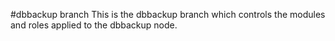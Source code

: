 #dbbackup branch
This is the dbbackup branch which controls the modules and roles applied to the dbbackup node.